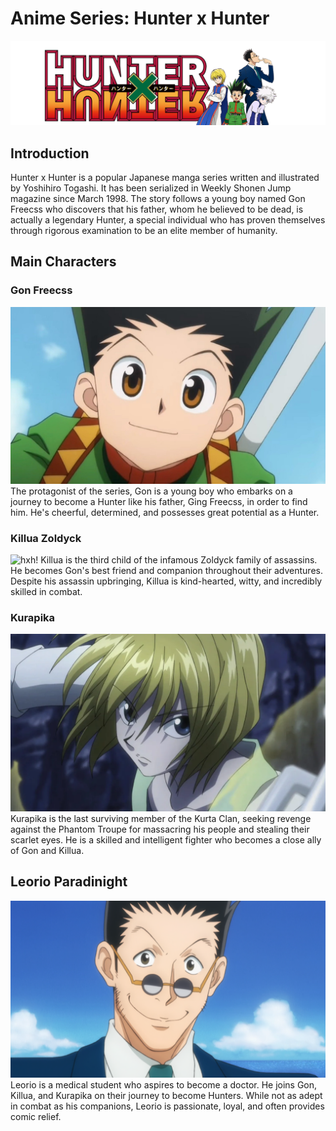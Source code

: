# Anime Series: Hunter x Hunter
![hxh!](hunterxhunter_header_479f42.png)

## Introduction
Hunter x Hunter is a popular Japanese manga series written and illustrated by Yoshihiro Togashi. It has been serialized in Weekly Shonen Jump magazine since March 1998. The story follows a young boy named Gon Freecss who discovers that his father, whom he believed to be dead, is actually a legendary Hunter, a special individual who has proven themselves through rigorous examination to be an elite member of humanity.

## Main Characters
### Gon Freecss
![hxh!](gonfreeces.jpeg)
The protagonist of the series, Gon is a young boy who embarks on a journey to become a Hunter like his father, Ging Freecss, in order to find him. He's cheerful, determined, and possesses great potential as a Hunter.

###  Killua Zoldyck
![hxh!](kilua.avif)
Killua is the third child of the infamous Zoldyck family of assassins. He becomes Gon's best friend and companion throughout their adventures. Despite his assassin upbringing, Killua is kind-hearted, witty, and incredibly skilled in combat.

### Kurapika
![hxh!](kurapika.webp)
Kurapika is the last surviving member of the Kurta Clan, seeking revenge against the Phantom Troupe for massacring his people and stealing their scarlet eyes. He is a skilled and intelligent fighter who becomes a close ally of Gon and Killua.

## Leorio Paradinight
![hxh!](lerorio.png)
 Leorio is a medical student who aspires to become a doctor. He joins Gon, Killua, and Kurapika on their journey to become Hunters. While not as adept in combat as his companions, Leorio is passionate, loyal, and often provides comic relief.


